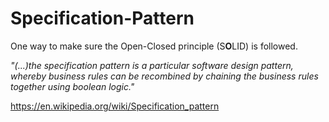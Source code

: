 # Specification-Pattern

One way to make sure the Open-Closed principle (S**O**LID) is followed.

*"(...)the specification pattern is a particular software design pattern, whereby business rules can be recombined by chaining the business rules together using boolean logic."*

https://en.wikipedia.org/wiki/Specification_pattern
